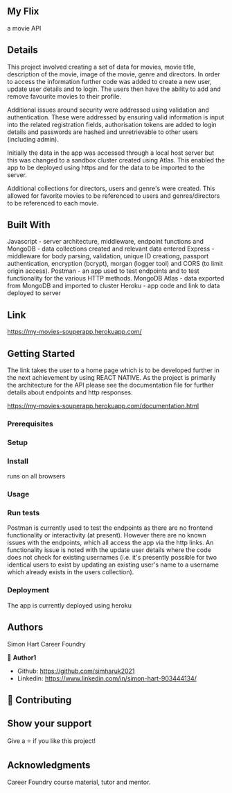 ## My Flix
 a movie API

## Details

This project involved creating a set of data for movies, movie title, description of the movie, image of the movie, genre and directors.  In order to access the information further code was added to create a new user, update user details and to login.  The users then have the ability to add and remove favourite movies to their profile.  

Additional issues around security were addressed using validation and authentication.  These were addressed by ensuring valid information is input into the related registration fields, authorisation tokens are added to login details and passwords are hashed and unretrievable to other users (including admin).

Initially the data in the app was accessed through a local host server but this was changed to a sandbox cluster created using Atlas.  This enabled the app to be deployed using https and for the data to be imported to the server. 

Additional collections for directors, users and genre's were created.  This allowed for favorite movies to be referenced to users and genres/directors to be referenced to each movie.

## Built With

Javascript - server architecture, middleware, endpoint functions and 
MongoDB - data collections created and relevant data entered
Express - middleware for body parsing, validation, unique ID creationg, passport authentication, encryption (bcrypt), morgan (logger tool) and CORS (to limit origin access).
Postman - an app used to test endpoints and to test functionality for the various HTTP methods.
MongoDB Atlas - data exported from MongoDB and imported to cluster
Heroku - app code and link to data deployed to server

## Link

https://my-movies-souperapp.herokuapp.com/


## Getting Started

The link takes the user to a home page which is to be developed further in the next achievement by using REACT NATIVE. 
As the project is primarily the architecture for the API please see the documentation file for further details about endpoints and http responses.

https://my-movies-souperapp.herokuapp.com/documentation.html


### Prerequisites

### Setup

### Install
runs on all browsers


### Usage

### Run tests
Postman is currently used to test the endpoints as there are no frontend functionality or interactivity (at present). However there are no known issues with the endpoints, which all access the app via the http links.
An functionality issue is noted with the update user details where the code does not check for existing usernames (i.e. it's presently possible for two identical users to exist by updating an existing user's name to a username which already exists in the users collection).

### Deployment
The app is currently deployed using heroku 

## Authors

Simon Hart 
Career Foundry

👤 **Author1**

- Github: https://github.com/simharuk2021
- Linkedin: https://www.linkedin.com/in/simon-hart-903444134/

## 🤝 Contributing



## Show your support

Give a ⭐️ if you like this project!

## Acknowledgments

Career Foundry course material, tutor and mentor.
